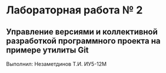 # Лабораторная работа № 2
## Управление версиями и коллективной разработкой программного проекта на примере утилиты Git

Выполнил: Незаметдинов Т.И. ИУ5-12М